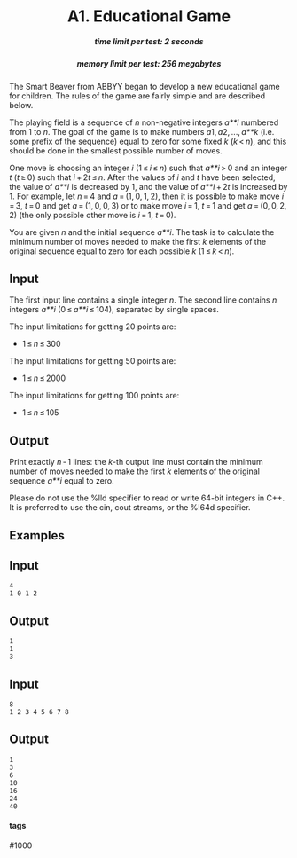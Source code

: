 <h1 style='text-align: center;'> A1. Educational Game</h1>

<h5 style='text-align: center;'>time limit per test: 2 seconds</h5>
<h5 style='text-align: center;'>memory limit per test: 256 megabytes</h5>

The Smart Beaver from ABBYY began to develop a new educational game for children. The rules of the game are fairly simple and are described below.

The playing field is a sequence of *n* non-negative integers *a**i* numbered from 1 to *n*. The goal of the game is to make numbers *a*1, *a*2, ..., *a**k* (i.e. some prefix of the sequence) equal to zero for some fixed *k* (*k* < *n*), and this should be done in the smallest possible number of moves.

One move is choosing an integer *i* (1 ≤ *i* ≤ *n*) such that *a**i* > 0 and an integer *t* (*t* ≥ 0) such that *i* + 2*t* ≤ *n*. After the values of *i* and *t* have been selected, the value of *a**i* is decreased by 1, and the value of *a**i* + 2*t* is increased by 1. For example, let *n* = 4 and *a* = (1, 0, 1, 2), then it is possible to make move *i* = 3, *t* = 0 and get *a* = (1, 0, 0, 3) or to make move *i* = 1, *t* = 1 and get *a* = (0, 0, 2, 2) (the only possible other move is *i* = 1, *t* = 0).

You are given *n* and the initial sequence *a**i*. The task is to calculate the minimum number of moves needed to make the first *k* elements of the original sequence equal to zero for each possible *k* (1 ≤ *k* < *n*).

## Input

The first input line contains a single integer *n*. The second line contains *n* integers *a**i* (0 ≤ *a**i* ≤ 104), separated by single spaces.

The input limitations for getting 20 points are: 

* 1 ≤ *n* ≤ 300

The input limitations for getting 50 points are: 

* 1 ≤ *n* ≤ 2000

The input limitations for getting 100 points are: 

* 1 ≤ *n* ≤ 105
## Output

Print exactly *n* - 1 lines: the *k*-th output line must contain the minimum number of moves needed to make the first *k* elements of the original sequence *a**i* equal to zero.

Please do not use the %lld specifier to read or write 64-bit integers in С++. It is preferred to use the cin, cout streams, or the %I64d specifier.

## Examples

## Input


```
4  
1 0 1 2  

```
## Output


```
1  
1  
3  

```
## Input


```
8  
1 2 3 4 5 6 7 8  

```
## Output


```
1  
3  
6  
10  
16  
24  
40  

```


#### tags 

#1000 